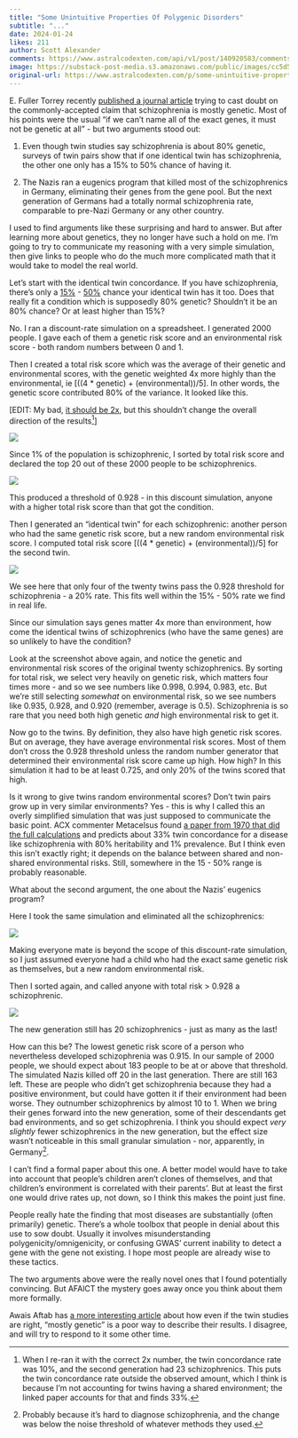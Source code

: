 ```yaml
---
title: "Some Unintuitive Properties Of Polygenic Disorders"
subtitle: "..."
date: 2024-01-24
likes: 211
author: Scott Alexander
comments: https://www.astralcodexten.com/api/v1/post/140920583/comments?&all_comments=true
image: https://substack-post-media.s3.amazonaws.com/public/images/cc5d5df8-1f8e-428f-a23c-eacae1bedc03_828x466.webp
original-url: https://www.astralcodexten.com/p/some-unintuitive-properties-of-polygenic
---
```

E. Fuller Torrey recently [published a journal article](https://www.sciencedirect.com/science/article/abs/pii/S0165178123006418) trying to cast doubt on the commonly-accepted claim that schizophrenia is mostly genetic. Most of his points were the usual “if we can’t name all of the exact genes, it must not be genetic at all” - but two arguments stood out:

  1. Even though twin studies say schizophrenia is about 80% genetic, surveys of twin pairs show that if one identical twin has schizophrenia, the other one only has a 15% to 50% chance of having it.



  2. The Nazis ran a eugenics program that killed most of the schizophrenics in Germany, eliminating their genes from the gene pool. But the next generation of Germans had a totally normal schizophrenia rate, comparable to pre-Nazi Germany or any other country.




I used to find arguments like these surprising and hard to answer. But after learning more about genetics, they no longer have such a hold on me. I’m going to try to communicate my reasoning with a very simple simulation, then give links to people who do the much more complicated math that it would take to model the real world.

Let’s start with the identical twin concordance. If you have schizophrenia, there’s only a [15%](https://www.sciencedirect.com/science/article/abs/pii/S0006322317319054) \- [50%](https://www.ncbi.nlm.nih.gov/pmc/articles/PMC4623659/) chance your identical twin has it too. Does that really fit a condition which is supposedly 80% genetic? Shouldn’t it be an 80% chance? Or at least higher than 15%? 

No. I ran a discount-rate simulation on a spreadsheet. I generated 2000 people. I gave each of them a genetic risk score and an environmental risk score - both random numbers between 0 and 1. 

Then I created a total risk score which was the average of their genetic and environmental scores, with the genetic weighted 4x more highly than the environmental, ie [((4 * genetic) + (environmental))/5]. In other words, the genetic score contributed 80% of the variance. It looked like this. 

[EDIT: My bad, [it should be 2x](/p/some-unintuitive-properties-of-polygenic/comment/48011469), but this shouldn’t change the overall direction of the results[^1]]

[![](https://substackcdn.com/image/fetch/w_1456,c_limit,f_auto,q_auto:good,fl_progressive:steep/https%3A%2F%2Fsubstack-post-media.s3.amazonaws.com%2Fpublic%2Fimages%2F29cdcf9d-5638-44be-8186-cd7750420e75_688x444.png)](https://substackcdn.com/image/fetch/f_auto,q_auto:good,fl_progressive:steep/https%3A%2F%2Fsubstack-post-media.s3.amazonaws.com%2Fpublic%2Fimages%2F29cdcf9d-5638-44be-8186-cd7750420e75_688x444.png)

Since 1% of the population is schizophrenic, I sorted by total risk score and declared the top 20 out of these 2000 people to be schizophrenics.

[![](https://substackcdn.com/image/fetch/w_1456,c_limit,f_auto,q_auto:good,fl_progressive:steep/https%3A%2F%2Fsubstack-post-media.s3.amazonaws.com%2Fpublic%2Fimages%2Fc068b615-a898-404c-94f4-78d9679ea30d_773x445.png)](https://substackcdn.com/image/fetch/f_auto,q_auto:good,fl_progressive:steep/https%3A%2F%2Fsubstack-post-media.s3.amazonaws.com%2Fpublic%2Fimages%2Fc068b615-a898-404c-94f4-78d9679ea30d_773x445.png)

This produced a threshold of 0.928 - in this discount simulation, anyone with a higher total risk score than that got the condition.

Then I generated an “identical twin” for each schizophrenic: another person who had the same genetic risk score, but a new random environmental risk score. I computed total risk score [((4 * genetic) + (environmental))/5] for the second twin.

[![](https://substackcdn.com/image/fetch/w_1456,c_limit,f_auto,q_auto:good,fl_progressive:steep/https%3A%2F%2Fsubstack-post-media.s3.amazonaws.com%2Fpublic%2Fimages%2F5cce7091-6552-4d79-a108-d0bb49f8db63_938x448.png)](https://substackcdn.com/image/fetch/f_auto,q_auto:good,fl_progressive:steep/https%3A%2F%2Fsubstack-post-media.s3.amazonaws.com%2Fpublic%2Fimages%2F5cce7091-6552-4d79-a108-d0bb49f8db63_938x448.png)

We see here that only four of the twenty twins pass the 0.928 threshold for schizophrenia - a 20% rate. This fits well within the 15% - 50% rate we find in real life.

Since our simulation says genes matter 4x more than environment, how come the identical twins of schizophrenics (who have the same genes) are so unlikely to have the condition?

Look at the screenshot above again, and notice the genetic and environmental risk scores of the original twenty schizophrenics. By sorting for total risk, we select very heavily on genetic risk, which matters four times more - and so we see numbers like 0.998, 0.994, 0.983, etc. But we’re still selecting _somewhat_ on environmental risk, so we see numbers like 0.935, 0.928, and 0.920 (remember, average is 0.5). Schizophrenia is so rare that you need both high genetic _and_ high environmental risk to get it.

Now go to the twins. By definition, they also have high genetic risk scores. But on average, they have average environmental risk scores. Most of them don’t cross the 0.928 threshold unless the random number generator that determined their environmental risk score came up high. How high? In this simulation it had to be at least 0.725, and only 20% of the twins scored that high.

Is it wrong to give twins random environmental scores? Don’t twin pairs grow up in very similar environments? Yes - this is why I called this an overly simplified simulation that was just supposed to communicate the basic point. ACX commenter Metacelsus found [a paper from 1970 that did the full calculations](https://genepi.qimr.edu.au/staff/nick_pdf/Classics/1970_Smith_AHG_Dorret.pdf) and predicts about 33% twin concordance for a disease like schizophrenia with 80% heritability and 1% prevalence. But I think even this isn’t exactly right; it depends on the balance between shared and non-shared environmental risks. Still, somewhere in the 15 - 50% range is probably reasonable.

What about the second argument, the one about the Nazis’ eugenics program?

Here I took the same simulation and eliminated all the schizophrenics:

[![](https://substackcdn.com/image/fetch/w_1456,c_limit,f_auto,q_auto:good,fl_progressive:steep/https%3A%2F%2Fsubstack-post-media.s3.amazonaws.com%2Fpublic%2Fimages%2F00feb309-bc8c-49d5-850a-9399ff3c48fa_612x530.png)](https://substackcdn.com/image/fetch/f_auto,q_auto:good,fl_progressive:steep/https%3A%2F%2Fsubstack-post-media.s3.amazonaws.com%2Fpublic%2Fimages%2F00feb309-bc8c-49d5-850a-9399ff3c48fa_612x530.png)

Making everyone mate is beyond the scope of this discount-rate simulation, so I just assumed everyone had a child who had the exact same genetic risk as themselves, but a new random environmental risk. 

Then I sorted again, and called anyone with total risk > 0.928 a schizophrenic.

[![](https://substackcdn.com/image/fetch/w_1456,c_limit,f_auto,q_auto:good,fl_progressive:steep/https%3A%2F%2Fsubstack-post-media.s3.amazonaws.com%2Fpublic%2Fimages%2F3f673cb2-3948-4fbe-ad6b-dd8a6e331782_610x612.png)](https://substackcdn.com/image/fetch/f_auto,q_auto:good,fl_progressive:steep/https%3A%2F%2Fsubstack-post-media.s3.amazonaws.com%2Fpublic%2Fimages%2F3f673cb2-3948-4fbe-ad6b-dd8a6e331782_610x612.png)

The new generation still has 20 schizophrenics - just as many as the last!

How can this be? The lowest genetic risk score of a person who nevertheless developed schizophrenia was 0.915. In our sample of 2000 people, we should expect about 183 people to be at or above that threshold. The simulated Nazis killed off 20 in the last generation. There are still 163 left. These are people who didn’t get schizophrenia because they had a positive environment, but could have gotten it if their environment had been worse. They outnumber schizophrenics by almost 10 to 1. When we bring their genes forward into the new generation, some of their descendants get bad environments, and so get schizophrenia. I think you should expect _very slightly_ fewer schizophrenics in the new generation, but the effect size wasn’t noticeable in this small granular simulation - nor, apparently, in Germany[^2].

I can’t find a formal paper about this one. A better model would have to take into account that people’s children aren’t clones of themselves, and that children’s environment is correlated with their parents’. But at least the first one would drive rates up, not down, so I think this makes the point just fine.

People really hate the finding that most diseases are substantially (often primarily) genetic. There’s a whole toolbox that people in denial about this use to sow doubt. Usually it involves misunderstanding polygenicity/omnigenicity, or confusing GWAS’ current inability to detect a gene with the gene not existing. I hope most people are already wise to these tactics.

The two arguments above were the really novel ones that I found potentially convincing. But AFAlCT the mystery goes away once you think about them more formally.

Awais Aftab has [a more interesting article](https://www.psychiatrymargins.com/p/contextualizing-the-heritability) about how even if the twin studies are right, “mostly genetic” is a poor way to describe their results. I disagree, and will try to respond to it some other time.

[^1]: When I re-ran it with the correct 2x number, the twin concordance rate was 10%, and the second generation had 23 schizophrenics. This puts the twin concordance rate outside the observed amount, which I think is because I’m not accounting for twins having a shared environment; the linked paper accounts for that and finds 33%.

[^2]: Probably because it’s hard to diagnose schizophrenia, and the change was below the noise threshold of whatever methods they used.
